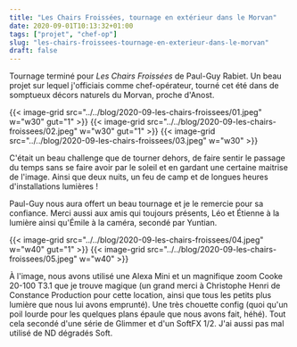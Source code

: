 ```yaml
---
title: "Les Chairs Froissées, tournage en extérieur dans le Morvan"
date: 2020-09-01T10:13:32+01:00
tags: ["projet", "chef-op"]
slug: "les-chairs-froissees-tournage-en-exterieur-dans-le-morvan"
draft: false
---
```


Tournage terminé pour *Les Chairs Froissées* de Paul-Guy Rabiet. Un beau projet sur lequel j'officiais comme chef-opérateur, tourné cet été dans de somptueux décors naturels du Morvan, proche d'Anost.

{{< image-grid src="../../blog/2020-09-les-chairs-froissees/01.jpeg" w="w30" gut="1" >}}
{{< image-grid src="../../blog/2020-09-les-chairs-froissees/02.jpeg" w="w30" gut="1" >}}
{{< image-grid src="../../blog/2020-09-les-chairs-froissees/03.jpeg" w="w30" >}}

C'était un beau challenge que de tourner dehors, de faire sentir le passage du temps sans se faire avoir par le soleil et en gardant une certaine maitrise de l'image. Ainsi que deux nuits, un feu de camp et de longues heures d'installations lumières !

Paul-Guy nous aura offert un beau tournage et je le remercie pour sa confiance. Merci aussi aux amis qui toujours présents, Léo et Étienne à la lumière ainsi qu'Émile à la caméra, secondé par Yuntian.

{{< image-grid src="../../blog/2020-09-les-chairs-froissees/04.jpeg" w="w40" gut="1" >}}
{{< image-grid src="../../blog/2020-09-les-chairs-froissees/05.jpeg" w="w40" >}}

À l'image, nous avons utilisé une Alexa Mini et un magnifique zoom Cooke 20-100 T3.1 que je trouve magique (un grand merci à Christophe Henri de Constance Production pour cette location, ainsi que tous les petits plus lumière que nous lui avons emprunté). Une très chouette config (quoi qu'un poil lourde pour les quelques plans épaule que nous avons fait, héhé). Tout cela secondé d'une série de Glimmer et d'un SoftFX 1/2. J'ai aussi pas mal utilisé de ND dégradés Soft.
